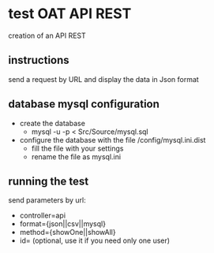 # test OAT API REST

creation of an API REST 

## instructions

send a request by URL and display the data in Json format

## database mysql configuration

  - create the database
    * mysql -u <username> -p < Src/Source/mysql.sql
  - configure the database with the file /config/mysql.ini.dist
    * fill the file with your settings
    * rename the file as mysql.ini

## running the test

send parameters by url:
  - controller=api
  - format={json||csv||mysql}
  - method={showOne||showAll}
  - id=<integer> (optional, use it if you need only one user)